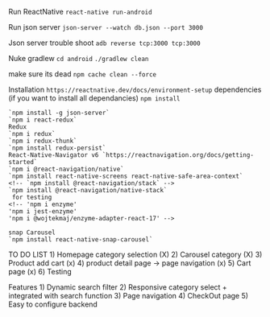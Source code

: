 
Run ReactNative 
    `react-native run-android`

Run json server 
    `json-server --watch db.json --port 3000`

Json server trouble shoot
    `adb reverse tcp:3000 tcp:3000`

Nuke gradlew
    ` cd android `
    `./gradlew clean`

make sure its dead
`npm cache clean --force`


Installation
    `https://reactnative.dev/docs/environment-setup`
dependencies 
    (if you want to install all dependancies)
    `npm install`

    `npm install -g json-server`
    `npm i react-redux`
    Redux
    `npm i redux`
    `npm i redux-thunk`
    `npm install redux-persist`
    React-Native-Navigator v6 `https://reactnavigation.org/docs/getting-started`
    `npm i @react-navigation/native`
    `npm install react-native-screens react-native-safe-area-context`
    <!-- `npm install @react-navigation/stack` -->
    `npm install @react-navigation/native-stack`
     for testing 
    <!-- 'npm i enzyme'
    'npm i jest-enzyme'
    'npm i @wojtekmaj/enzyme-adapter-react-17' -->
    
    snap Carousel 
    `npm install react-native-snap-carousel`


TO DO LIST
    1) Homepage category selection (X)
    2) Carousel category (X)
    3) Product add cart (x)
    4) product detail page -> page navigation (x)
    5) Cart page (x)
    6) Testing 

Features 
    1) Dynamic search filter
    2) Responsive category select + integrated with search function
    3) Page navigation
    4) CheckOut page
    5) Easy to configure backend